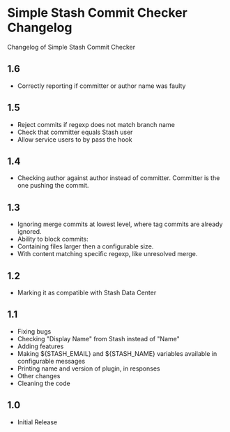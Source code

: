 # Simple Stash Commit Checker Changelog

Changelog of Simple Stash Commit Checker

## 1.6
* Correctly reporting if committer or author name was faulty

## 1.5
* Reject commits if regexp does not match branch name
* Check that committer equals Stash user
* Allow service users to by pass the hook

## 1.4
* Checking author against author instead of committer. Committer is the one pushing the commit.

## 1.3
* Ignoring merge commits at lowest level, where tag commits are already ignored.
* Ability to block commits:
 * Containing files larger then a configurable size.
 * With content matching specific regexp, like unresolved merge.

## 1.2
* Marking it as compatible with Stash Data Center

## 1.1

* Fixing bugs
 * Checking "Display Name" from Stash instead of "Name"
* Adding features
 * Making ${STASH_EMAIL} and ${STASH_NAME} variables available in configurable messages 
 * Printing name and version of plugin, in responses
* Other changes
 * Cleaning the code

## 1.0

* Initial Release

